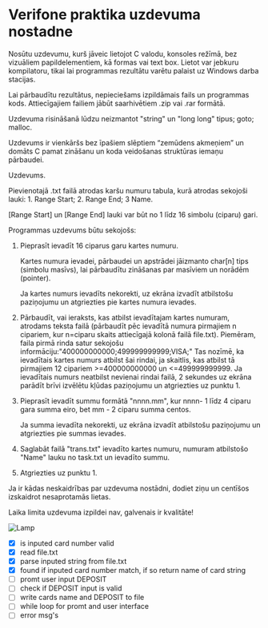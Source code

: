 # Verifone praktika uzdevuma nostadne
Nosūtu uzdevumu, kurš jāveic lietojot C valodu, konsoles režīmā, bez vizuāliem papildelementiem, kā formas vai text box. Lietot var jebkuru kompilatoru, tikai lai programmas rezultātu varētu palaist uz Windows darba stacijas.

Lai pārbaudītu rezultātus, nepieciešams izpildāmais fails un programmas kods. Attiecīgajiem failiem jābūt saarhivētiem .zip vai .rar formātā.

 

Uzdevuma risināšanā lūdzu neizmantot "string" un "long long" tipus; goto; malloc.

 

Uzdevums ir vienkāršs bez īpašiem slēptiem “zemūdens akmeņiem” un domāts C pamat zināšanu un koda veidošanas struktūras iemaņu pārbaudei.

 

Uzdevums.

 

Pievienotajā .txt failā atrodas karšu numuru tabula, kurā atrodas sekojoši lauki: 1. Range Start; 2. Range End; 3 Name.

[Range Start] un [Range End] lauki var būt no 1 līdz 16 simbolu (ciparu) gari.

Programmas uzdevums būtu sekojošs:

1. Pieprasīt ievadīt 16 ciparus garu kartes numuru.

    Kartes numura ievadei, pārbaudei un apstrādei jāizmanto char[n] tips (simbolu masīvs), lai pārbaudītu zināšanas par masīviem un norādēm (pointer).

    Ja kartes numurs ievadīts nekorekti, uz ekrāna izvadīt atbilstošu paziņojumu un atgriezties pie kartes numura ievades.

2. Pārbaudīt, vai ieraksts, kas atbilst ievadītajam kartes numuram, atrodams teksta failā (pārbaudīt pēc ievadītā numura pirmajiem n cipariem, kur n=ciparu skaits attiecīgajā kolonā failā file.txt). Piemēram, faila pirmā rinda satur sekojošu informāciju:"400000000000;499999999999;VISA;" Tas nozīmē, ka ievadītais kartes numurs atbilst šai rindai, ja skaitlis, kas atbilst tā pirmajiem 12 cipariem >=400000000000 un <=499999999999. Ja ievadītais numurs neatbilst nevienai rindai failā, 2 sekundes uz ekrāna parādīt brīvi izvēlētu kļūdas paziņojumu un atgriezties uz punktu 1.

3. Pieprasīt ievadīt summu formātā "nnnn.mm", kur nnnn- 1 līdz 4 ciparu gara summa eiro, bet mm - 2 ciparu summa centos.

    Ja summa ievadīta nekorekti, uz ekrāna izvadīt atbilstošu paziņojumu un atgriezties pie summas ievades.

4. Saglabāt failā "trans.txt" ievadīto kartes numuru, numuram atbilstošo "Name" lauku no task.txt un ievadīto summu.

5. Atgriezties uz punktu 1.

 

Ja ir kādas neskaidrības par uzdevuma nostādni, dodiet ziņu un centīšos izskaidrot nesaprotamās lietas.

 

Laika limita uzdevuma izpildei nav, galvenais ir kvalitāte!  

<img src="https://imgur.com/VbgdZ7h" alt="Lamp">  


- [x] is inputed card number valid
- [x] read file.txt
- [x] parse inputed string from file.txt
- [x] found if inputed card number match, if so return name of card string
- [ ] promt user input DEPOSIT
- [ ] check if DEPOSIT input is valid
- [ ] write cards name and DEPOSIT to file
- [ ] while loop for promt and user interface
- [ ] error msg's 
